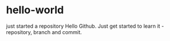 # hello-world
just started a repository
Hello Github. Just get started to learn it - repository, branch and commit.
